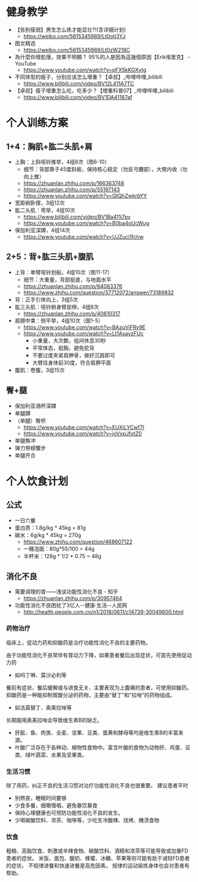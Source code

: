 # 健身教学
* 【告别瘦弱】男生怎么练才能显壮?!(含详细计划)
  * https://weibo.com/5615345989/Lt0otj3YJ
* 图文精选
  * https://weibo.com/5615345989/Lt0zW218C
* 為什麼你增肌慢，效果不明顯？ 95%的人是因為這幾個原因【Erik埃里克】 - YouTube
  * https://www.youtube.com/watch?v=pFX5kKGXytg
* 不同体型的瘦子，分别应该怎么增重？【卓叔】_哔哩哔哩_bilibili
  * https://www.bilibili.com/video/BV12L411A7TC
* 【卓叔】瘦子增重怎么吃，吃多少？【增重科普07】_哔哩哔哩_bilibili
  * https://www.bilibili.com/video/BV1DA41187af


# 个人训练方案

## 1+4：胸肌+肱二头肌+肩
* 上胸：上斜哑铃推举，4组8次（图6-10）
  * 细节：背部靠于45度斜板，保持核心稳定（勿反弓腰部），大臂内收（勿向上推）
  * https://zhuanlan.zhihu.com/p/166363748
  * https://zhuanlan.zhihu.com/p/55197143
  * https://www.youtube.com/watch?v=QtQhZwkrbYY
* 宽距俯卧撑，3组12次
* 肱二头肌：弯举，4组10次
  * https://www.bilibili.com/video/BV1Ba411i7pv
  * https://www.youtube.com/watch?v=B0ba4oUcWug
* 保加利亚深蹲，4组14次
  * https://www.youtube.com/watch?v=UJZuci1fchw

## 2+5：背+肱三头肌+腹肌
* 上背：单臂哑铃划船，4组10次（图11-17）
  * 细节：大重量，背部挺直，与地面水平
  * https://zhuanlan.zhihu.com/p/64083376
  * https://www.zhihu.com/question/37712072/answer/73189832
* 背：正手引体向上，3组5次
* 肱三头肌：哑铃俯身臂屈伸，4组8次
  * https://zhuanlan.zhihu.com/p/40610317
* 肩膀中束：侧平举，4组10次（图1-5）
  * https://www.youtube.com/watch?v=BAzuViFRy9E
  * https://www.youtube.com/watch?v=Lt1AsayzFUc
    * 小重量，大次数，组间休息30秒
    * 平常体态，挺胸，避免驼背
    * 不要过度夹紧肩胛骨，做好沉肩即可
    * 大臂往身体前30度，符合肩胛平面
* 腹肌：卷腹，3组15次


## 臀+腿

* 保加利亚酒杯深蹲
* 单腿蹲
* （单腿）臀桥
  * https://www.youtube.com/watch?v=EUXiLYCwf7I
  * https://www.youtube.com/watch?v=joVxpJfxtZ0
* 单腿臀冲
* 弹力带螃蟹步
* 单腿开合


# 个人饮食计划

## 公式
* 一日六餐
* 蛋白质：1.8g/kg * 45kg = 81g
* 碳水：6g/kg * 45kg = 270g
  * https://www.zhihu.com/question/468607122
  * 一桶泡面：80g*55/100 = 44g
  * 半杯米：128g * 1/2 * 0.75 = 48g

## 消化不良

* 需要调理的胃——浅谈功能性消化不良 - 知乎
  * https://zhuanlan.zhihu.com/p/30957464
* 功能性消化不良困扰了3亿人--健康·生活--人民网
  * http://health.people.com.cn/n1/2018/0611/c14739-30049600.html

### 药物治疗
临床上，促动力药和抑酸药是治疗功能性消化不良的主要药物。

由于功能性消化不良常伴有胃动力下降，如果患者餐后出现症状，可首先使用促动力药
* 如吗丁啉、莫沙必利等

餐前有症状、餐后缓解或与进食无关、主要表现为上腹痛的患者，可使用抑酸药。抑酸药是一种能抑制胃酸分泌的药物，主要由“替丁”和“拉唑”的药物组成。
* 如法莫替丁、奥美拉唑等

长期服用奥美拉唑会导致维生素B的缺乏。
* 肝脏、鱼、肉类、全麦、坚果、豆类、蛋黄和酵母等均是维生素B的丰富来源。
* 叶酸广泛存在于各种动、植物性食物中。富含叶酸的食物为动物肝、鸡蛋、豆类、绿叶蔬菜、水果及坚果类。

### 生活习惯
除了用药，纠正不良的生活习惯对治疗功能性消化不良也很重要。
建议患者平时
* 别熬夜，睡眠时间要够
* 少食多餐，细嚼慢咽，避免暴饮暴食
* 保持心理健康也可预防功能性消化不良的发生。
* 少喝碳酸饮料、浓茶、咖啡等，少吃生冷酸辣、烧烤、腌渍食物

### 饮食
粗粮、高脂饮食、刺激或辛辣食物、碳酸饮料、酒精和浓茶等可能导致或加重FD患者的症状。
米饭、面包、酸奶、蜂蜜、冰糖、苹果等则可能有助于减轻FD患者的症状。
不规律进餐和快速进餐是高危因素。
规律的运动锻炼身体也会对患者有帮助。